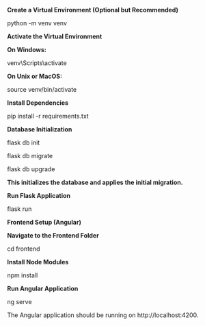 **Create a Virtual Environment (Optional but Recommended)**

python -m venv venv

**Activate the Virtual Environment**


**On Windows:**

venv\Scripts\activate

**On Unix or MacOS:**

source venv/bin/activate

**Install Dependencies**

pip install -r requirements.txt

**Database Initialization**

flask db init

flask db migrate

flask db upgrade


**This initializes the database and applies the initial migration.**


**Run Flask Application**

flask run

**Frontend Setup (Angular)**


**Navigate to the Frontend Folder**

cd frontend

**Install Node Modules**

npm install


**Run Angular Application**

ng serve


The Angular application should be running on http://localhost:4200.


